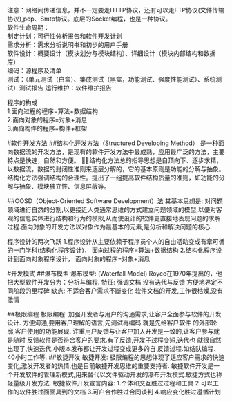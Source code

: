 注意：网络间传递信息，并不一定要走HTTP协议，还有可以走FTP协议(文件传输协议),pop、Smtp协议。底层的Socket编程，也是一种协议。  
软件生命周期：  
制定计划：可行性分析报告和软件开发计划  
需求分析：需求分析说明书和初步的用户手册  
软件设计：概要设计（模块划分与模块结构）、详细设计（模块内部结构和数据库）  
编码：源程序及清单  
测试：（单元测试（白盒）、集成测试（黑盒，功能测试、强度性能测试）、系统测试）测试报告 
运行维护：软件维护报告  

程序的构成  
1.面向过程的程序=算法+数据结构  
2.面向对象的程序=对象+消息  
3.面向构件的程序=构件+框架  

#软件开发方法
##结构化开发方法（Structured Developing Method）
是一种面向数据流的开发方法，是现有的软件开发方法中最成熟，应用最广泛的方法，主要特点是快速，自然和方便。
结构化方法总的指导思想是自顶向下、逐步求精，以数据流，数据的封闭性准则来逐层分解的，它的基本原则是功能的分解与抽象。　　结构化方法强调结构的合理性。提出了一组提高软件结构质量的准则，如功能的分解与抽象、模块独立性、信息屏蔽等。

##OOSD（Object-Oriented Software Development）法
其基本思想是:
对问题领域进行自然的分割,以更接近人类通常思维的方式建立问题领域的模型,以便对客观的信息实体进行结构和行为的模拟,从而使设计的软件更直接地表现问题的求解过程.面向对象的开发方法以对象作为最基本的元素,是分析和解决问题的核心.


程序设计的两次飞跃
1.程序设计从主要依赖于程序员个人的自由活动变成有章可循的一门学科(结构化程序设计)，
面向过程的程序=算法+数据结构
2.结构化程序设计到面向对象程序设计，
面向对象的程序=对象+消息

#开发模式
##瀑布模型
瀑布模型: (Waterfall Model)
Royce在1970年提出的，他把大型软件开发分为：分析与编程. 
特征:
强调文档
没有迭代与反馈 
方便地界定不同阶段的里程碑 
缺点:
不适合客户需求不断变化 
软件文档的开发,工作很枯燥,没有激情

##极限编程
极限编程:
  加强开发者与用户的沟通需求,让客户全面参与软件的开发设计.
方便沟通,要用客户理解的语言,先测试再编码.就是先给客户软件
的外部轮廓,客户使用的功能展现.
  注重用户反馈与让客户加入开发是一致的,让客户参与就是随时
反馈软件是否符合客户的要求.有了反馈,开发子过程变短,迭代也
就很自然出现了,快速迭代,小版本发布都让开发过程变成更多的自
反馈过程.如结队编程、40小时工作等.
##敏捷开发
敏捷开发:
极限编程的思想体现了适应客户需求的快速变化,激发开发者的热情,也是目前敏捷开发思维的重要支持者.
敏捷软件开发是一个开发软件的管理新模式,用来替代以文件驱动开发的瀑布开发模式.敏捷方式也称轻量级开发方法.
敏捷软件开发宣言内容:
  1.个体和交互胜过过程和工具
  2.可以工作的软件胜过面面具到的文档
  3.可户合作胜过合同谈判
  4.响应变化胜过遵循计划
